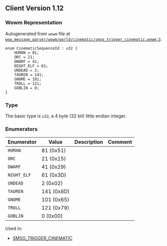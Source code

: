 ## Client Version 1.12

### Wowm Representation

Autogenerated from `wowm` file at [`wow_message_parser/wowm/world/cinematic/smsg_trigger_cinematic.wowm:3`](https://github.com/gtker/wow_messages/tree/main/wow_message_parser/wowm/world/cinematic/smsg_trigger_cinematic.wowm#L3).

```rust,ignore
enum CinematicSequenceId : u32 {
    HUMAN = 81;
    ORC = 21;
    DWARF = 41;
    NIGHT_ELF = 61;
    UNDEAD = 2;
    TAUREN = 141;
    GNOME = 101;
    TROLL = 121;
    GOBLIN = 0;
}
```
### Type
The basic type is `u32`, a 4 byte (32 bit) little endian integer.
### Enumerators
| Enumerator | Value  | Description | Comment |
| --------- | -------- | ----------- | ------- |
| `HUMAN` | 81 (0x51) |  |  |
| `ORC` | 21 (0x15) |  |  |
| `DWARF` | 41 (0x29) |  |  |
| `NIGHT_ELF` | 61 (0x3D) |  |  |
| `UNDEAD` | 2 (0x02) |  |  |
| `TAUREN` | 141 (0x8D) |  |  |
| `GNOME` | 101 (0x65) |  |  |
| `TROLL` | 121 (0x79) |  |  |
| `GOBLIN` | 0 (0x00) |  |  |

Used in:
* [SMSG_TRIGGER_CINEMATIC](smsg_trigger_cinematic.md)
